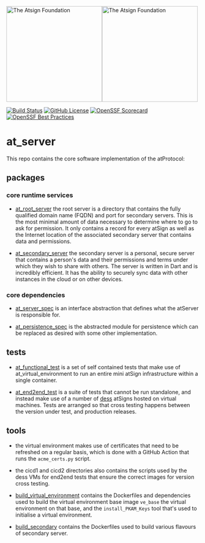 <a href="https://atsign.com#gh-light-mode-only"><img width=250px src="https://atsign.com/wp-content/uploads/2022/05/atsign-logo-horizontal-color2022.svg#gh-light-mode-only" alt="The Atsign Foundation"></a><a href="https://atsign.com#gh-dark-mode-only"><img width=250px src="https://atsign.com/wp-content/uploads/2023/08/atsign-logo-horizontal-reverse2022-Color.svg#gh-dark-mode-only" alt="The Atsign Foundation"></a>

[![Build Status](https://github.com/atsign-foundation/at_server/actions/workflows/at_server.yaml/badge.svg?branch=trunk)](https://github.com/atsign-foundation/at_server/actions/workflows/at_server.yaml)
[![GitHub License](https://img.shields.io/badge/license-BSD3-blue.svg)](./LICENSE)
[![OpenSSF Scorecard](https://api.securityscorecards.dev/projects/github.com/atsign-foundation/at_server/badge)](https://api.securityscorecards.dev/projects/github.com/atsign-foundation/at_server)
[![OpenSSF Best Practices](https://www.bestpractices.dev/projects/6713/badge)](https://www.bestpractices.dev/projects/6713)

# at_server
This repo contains the core software implementation of the atProtocol:

## packages

### core runtime services

* [at_root_server](./packages/at_root_server) the root server is a directory
that contains the fully qualified domain name (FQDN) and port for secondary
servers. This is the most minimal amount of data necessary to determine where
to go to ask for permission. It only contains a record for every atSign as
well as the Internet location of the associated secondary server that
contains data and permissions.

* [at_secondary_server](./packages/at_secondary_server) the secondary server
is a personal, secure server that contains a person's data and their
permissions and terms under which they wish to share with others. The server
is written in Dart and is incredibly efficient. It has the ability to
securely sync data with other instances in the cloud or on other devices.

### core dependencies

* [at_server_spec](./packages/at_server_spec) is an interface abstraction
that defines what the atServer is responsible for. 

* [at_persistence_spec](./packages/at_persistence_spec) is the abstracted
module for persistence which can be replaced as desired with some other
implementation.

## tests

* [at_functional_test](./tests/at_functional_test/) is a set of self
contained tests that make use of at_virtual_environment to run an entire
mini atSign infrastructure within a single container.

* [at_end2end_test](./tests/at_end2end_test/) is a suite of tests that
cannot be run standalone, and instead make use of a number of
[dess](https://github.com/atsign-foundation/dess) atSigns hosted on
virtual machines. Tests are arranged so that cross testing happens between
the version under test, and production releases.

## tools

* the virtual environment makes use of certificates that need to be refreshed
on a regular basis, which is done with a GitHub Action that runs the
`acme_certs.py` script.

* the cicd1 and cicd2 directories also contains the scripts used by
the dess VMs for end2end tests that ensure the correct images for version
cross testing.

* [build_virtual_environment](./tools/build_virtual_environment/) contains
the Dockerfiles and dependencies used to build the virtual environment
base image `ve_base` the virtual environment on that base, and the
`install_PKAM_Keys` tool that's used to initialise a virtual environment.

* [build_secondary](./tools/build_secondary/) contains the Dockerfiles
used to build various flavours of secondary server.
